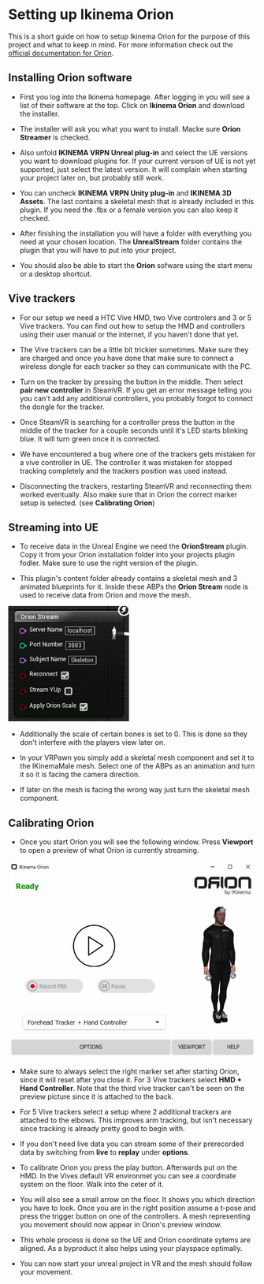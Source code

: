 # Setting up Ikinema Orion

This is a short guide on how to setup Ikinema Orion for the purpose of this project and what to keep in mind. For more information check out the [official documentation for Orion](https://ikinema.com/index.php?mod=documentation&show=317).

## Installing Orion software

* First you log into the Ikinema homepage. After logging in you will see a list of their software at the top. Click on **Ikinema Orion** and download the installer. 

* The installer will ask you what you want to install. Macke sure **Orion Streamer** is checked. 

* Also unfold **IKINEMA VRPN Unreal plug-in** and select the UE versions you want to download plugins for. If your current version of UE is not yet supported, just select the latest version. It will complain when starting your project later on, but probably still work.  

* You can uncheck **IKINEMA VRPN Unity plug-in** and **IKINEMA 3D Assets**. The last contains a skeletal mesh that is already included in this plugin. 
If you need the .fbx or a female version you can also keep it checked. 

* After finishing the installation you will have a folder with everything you need at your chosen location. The **UnrealStream** folder contains the plugin that you will have to put into your project. 

* You should also be able to start the **Orion** sofware using the start menu or a desktop shortcut. 

## Vive trackers

* For our setup we need a HTC Vive HMD, two Vive controlers and 3 or 5 Vive trackers. You can find out how to setup the HMD and controllers using their user manual or the internet, if you haven't done that yet. 

* The Vive trackers can be a little bit trickier sometimes. Make sure they are charged and once you have done that make sure to connect a wireless dongle for each tracker so they can communicate with the PC.

* Turn on the tracker by pressing the button in the middle. Then select **pair new controller** in SteamVR. If you get an error message telling you you can't add any additional controllers, you probably forgot to connect the dongle for the tracker. 

* Once SteamVR is searching for a controller press the button in the middle of the tracker for a couple seconds until it's LED starts blinking blue. It will turn green once it is connected.

* We have encountered a bug where one of the trackers gets mistaken for a vive controller in UE. The controller it was mistaken for stopped tracking completely and the trackers position was used instead.

* Disconnecting the trackers, restarting SteamVR and reconnecting them worked eventually. Also make sure that in Orion the correct marker setup is selected. (see **Calibrating Orion**)

## Streaming into UE

* To receive data in the Unreal Engine we need the **OrionStream** plugin. Copy it from your Orion installation folder into your projects plugin fodler. Make sure to use the right version of the plugin.

* This plugin's content folder already contains a skeletal mesh and 3 animated blueprints for it. Inside these ABPs the **Orion Stream** node is used to receive data from Orion and move the mesh. 

![](./Images/OrionStreamNode.png "Orion Stream")

* Additionally the scale of certain bones is set to 0. This is done so they don't interfere with the players view later on. 

* In your VRPawn you simply add a skeletal mesh component and set it to the IKinemaMale mesh. Select one of the ABPs as an animation and turn it so it is facing the camera direction. 

* If later on the mesh is facing the wrong way just turn the skeletal mesh component. 

## Calibrating Orion

* Once you start Orion you will see the following window. Press **Viewport** to open a preview of what Orion is currently streaming. 

![](./Images/OrionUI.png "Orion UI")

* Make sure to always select the right marker set after starting Orion, since it will reset after you close it. For 3 Vive trackers select **HMD + Hand Controller**. Note that the third vive tracker can't be seen on the preview picture since it is attached to the back. 

* For 5 Vive trackers select a setup where 2 additional trackers are attached to the elbows. This improves arm tracking, but isn't necessary since tracking is already pretty good to begin with. 

* If you don't need live data you can stream some of their prerecorded data by switching from **live** to **replay** under **options**.

* To calibrate Orion you press the play button. Afterwards put on the HMD. In the Vives default VR environmet you can see a coordinate system on the floor. Walk into the ceter of it.

* You will also see a small arrow on the floor. It shows you which direction you have to look. Once you are in the right position assume a t-pose and press the trigger button on one of the controllers. A mesh representing you movement should now appear in Orion's preview window.

* This whole process is done so the UE and Orion coordinate sytems are aligned. As a byproduct it also helps using your playspace optimally. 

* You can now start your unreal project in VR and the mesh should follow your movement. 